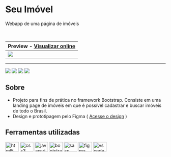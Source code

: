 # Seu Imóvel

Webapp de uma página de imóveis

<br>

| Preview - <a href="" >Visualizar online</a>                                                                                     | 
| -------------------------------------------------------------------------------------------- | 
| <img  src="https://user-images.githubusercontent.com/74362841/191134311-016f8e74-dd18-43bb-b71b-aadaf4bac061.png" /> | 


<hr>

![](https://img.shields.io/github/repo-size/mylennabra/imoveis-cadastro?labelColor=345861&color=FF8c21&label=repo-size&style=flat-square)
![](https://img.shields.io/github/languages/count/mylennabra/imoveis-cadastro?labelColor=345861&color=FF8c21&style=flat-square)
![](https://img.shields.io/github/languages/top/mylennabra/imoveis-cadastro?labelColor=345861&color=FF8c21&style=flat-square)
![](https://img.shields.io/github/last-commit/mylennabra/imoveis-cadastro?labelColor=345861&color=FF8c21&style=flat-square)


## Sobre
* Projeto para fins de prática no framework Bootstrap. Consiste em uma landing page de imóveis em que é possível cadastrar e buscar imóveis de todo o Brasil.
* Design e prototipagem pelo Figma ( <a target="_blank" href="https://www.figma.com/file/YB91af5yTQksxNj9ZG5U6u/Projeto-Seu-Im%C3%B3vel---My%2Fenna-Rodrigues%3E?node-id=0%3A1">Acesse o design</a> )

## Ferramentas utilizadas

<div align="left">
  <img src="https://cdn.jsdelivr.net/gh/devicons/devicon/icons/html5/html5-original.svg" height="30" width="42" alt="html5 logo"  />
  <img src="https://cdn.jsdelivr.net/gh/devicons/devicon/icons/css3/css3-original.svg" height="30" width="42" alt="css3 logo"  />
  <img src="https://cdn.jsdelivr.net/gh/devicons/devicon/icons/javascript/javascript-original.svg" height="30" width="42" alt="javascript logo"  />
  <img src="https://cdn.jsdelivr.net/gh/devicons/devicon/icons/bootstrap/bootstrap-original.svg" height="30" width="42" alt="bootstrap logo"  />
  <img src="https://cdn.jsdelivr.net/gh/devicons/devicon/icons/sass/sass-original.svg" height="30" width="42" alt="sass logo"  />
  <img src="https://cdn.jsdelivr.net/gh/devicons/devicon/icons/figma/figma-original.svg" height="30" width="42" alt="figma logo"  />
  <img src="https://cdn.jsdelivr.net/gh/devicons/devicon/icons/vscode/vscode-original.svg" height="30" width="42" alt="vscode logo"  />
</div>




